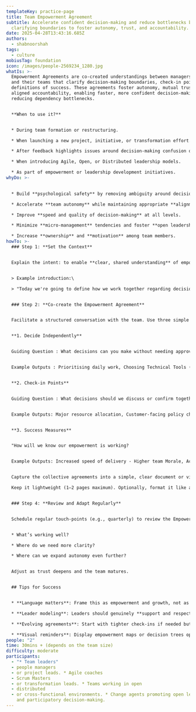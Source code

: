 ```yaml
---
templateKey: practice-page
title: Team Empowerment Agreement
subtitle: Accelerate confident decision-making and reduce bottlenecks by
  clarifying boundaries to foster autonomy, trust, and accountability.
date: 2025-04-28T13:43:16.685Z
authors:
  - shabnoorshah
tags:
  - culture
mobiusTag: foundation
icon: /images/people-2569234_1280.jpg
whatIs: >-
  Empowerment Agreements are co-created understandings between managers/leaders
  and their teams that clarify decision-making boundaries, check-in points, and
  definitions of success. These agreements foster autonomy, mutual trust, and
  aligned accountability, enabling faster, more confident decision-making and
  reducing dependency bottlenecks.


  **W﻿hen to use it?**


  * During team formation or restructuring.

  * When launching a new project, initiative, or transformation effort.

  * After feedback highlights issues around decision-making confusion or slowdowns.

  * When introducing Agile, Open, or Distributed leadership models.

  * As part of empowerment or leadership development initiatives.
whyDo: >-
  

  * Build **psychological safety** by removing ambiguity around decision authority.

  * Accelerate **team autonomy** while maintaining appropriate **alignment and oversight**.

  * Improve **speed and quality of decision-making** at all levels.

  * Minimize **micro-management** tendencies and foster **open leadership** principles.

  * Increase **ownership** and **motivation** among team members.
howTo: >-
  ### Step 1: **Set the Context**


  Explain the intent: to enable **clear, shared understanding** of empowerment — not restrict or control. This is about making collaboration smoother and freeing up energy for outcomes, not politics.


  > Example introduction:\

  > "Today we're going to define how we work together regarding decisions. Our goal is to ensure you have the clarity and freedom to act without hesitation while maintaining trust and alignment."


  ### Step 2: **Co-create the Empowerment Agreement**


  Facilitate a structured conversation with the team. Use three simple prompts:


  **1. D﻿ecide Independently** 


  G﻿uiding Question : What decisions can you make without needing approval?


  E﻿xample Outputs : Prioritising daily work, Choosing Technical Tools (within securoty guidelines), Adjusting sprint commitments etc


  **2﻿. Check-in Points** 


  G﻿uiding Question : What decisions should we discuss or confirm together?


  E﻿xample Outputs: Major resource allocation, Customer-facing policy changes, Exceeding budget limits etc


  **3﻿. Success Measures** 


  "Ho﻿w will we know our empowerment is working?


  E﻿xample Outputs: Increased speed of delivery - Higher team Morale, Achievement of key OKRs etc.


  Capture the collective agreements into a simple, clear document or visual format that everyone can access.\

  Keep it lightweight (1–2 pages maximum). Optionally, format it like a table for easy reference.


  ### Step 4: **Review and Adapt Regularly**


  Schedule regular touch-points (e.g., quarterly) to review the Empowerment Agreement:


  * What’s working well?

  * Where do we need more clarity?

  * Where can we expand autonomy even further?


  Adjust as trust deepens and the team matures.


  ## Tips for Success


  * **Language matters**: Frame this as empowerment and growth, not as policing decisions.

  * **Leader modeling**: Leaders should genuinely **support and respect** the agreed autonomy.

  * **Evolving agreements**: Start with tighter check-ins if needed but relax them over time as confidence grows.

  * **Visual reminders**: Display empowerment maps or decision trees openly if helpful.
people: "2"
time: 30mins + (depends on the team size)
difficulty: moderate
participants:
  - "* Team leaders"
  - people managers
  - or project leads. * Agile coaches
  - Scrum Masters
  - or transformation leads. * Teams working in open
  - distributed
  - or cross-functional environments. * Change agents promoting open leadership
    and participatory decision-making.
---
```

